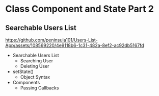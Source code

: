 # Class Component and State Part 2

## Searchable Users List


https://github.com/peninsula101/Users-List-App/assets/108569220/4e9118b6-1c31-482a-8ef2-ac92db5167fd


- Searchable Users List
  - Searching User
  - Deleting User
- setState() 
  - Object Syntax
- Components
  - Passing Callbacks
